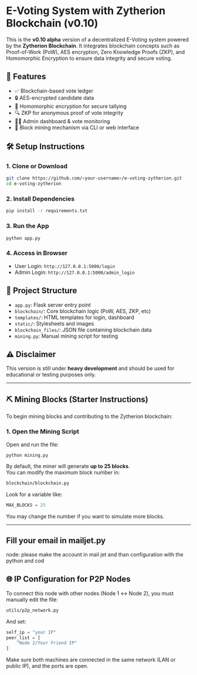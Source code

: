 # E-Voting System with Zytherion Blockchain (v0.10)

This is the **v0.10 alpha** version of a decentralized E-Voting system powered by the **Zytherion Blockchain**. It integrates blockchain concepts such as Proof-of-Work (PoW), AES encryption, Zero Knowledge Proofs (ZKP), and Homomorphic Encryption to ensure data integrity and secure voting.

## 🔧 Features

- ✅ Blockchain-based vote ledger
- 🔒 AES-encrypted candidate data
- 🧠 Homomorphic encryption for secure tallying
- 🔍 ZKP for anonymous proof of vote integrity
- 👨‍⚖️ Admin dashboard & vote monitoring
- 🧱 Block mining mechanism via CLI or web interface

## 🛠️ Setup Instructions

### 1. Clone or Download
```bash
git clone https://github.com/<your-username>/e-voting-zytherion.git
cd e-voting-zytherion
```

### 2. Install Dependencies
```bash
pip install -r requirements.txt
```

### 3. Run the App
```bash
python app.py
```

### 4. Access in Browser
- User Login: `http://127.0.0.1:5000/login`
- Admin Login: `http://127.0.0.1:5000/admin_login`

## 📁 Project Structure

- `app.py`: Flask server entry point
- `blockchain/`: Core blockchain logic (PoW, AES, ZKP, etc)
- `templates/`: HTML templates for login, dashboard
- `static/`: Stylesheets and images
- `blockchain_files/`: JSON file containing blockchain data
- `mining.py`: Manual mining script for testing

## ⚠️ Disclaimer

This version is still under **heavy development** and should be used for educational or testing purposes only.

---

## ⛏️ Mining Blocks (Starter Instructions)

To begin mining blocks and contributing to the Zytherion blockchain:

### 1. Open the Mining Script
Open and run the file:

```bash
python mining.py
```

By default, the miner will generate **up to 25 blocks**.  
You can modify the maximum block number in:

```bash
blockchain/blockchain.py
```

Look for a variable like:
```python
MAX_BLOCKS = 25
```

You may change the number if you want to simulate more blocks.

---
## Fill your email in mailjet.py
 node: please make the account in mail jet and than configuration with the python and cod
 
## 🌐 IP Configuration for P2P Nodes

To connect this node with other nodes (Node 1 ↔ Node 2), you must manually edit the file:

```bash
utils/p2p_network.py
```

And set:
```python
self_ip = "your IP"
peer_list = [
    "Node 2/Your Friend IP"
]
```

Make sure both machines are connected in the same network (LAN or public IP), and the ports are open.


